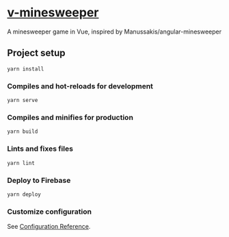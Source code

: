 # [v-minesweeper](https://v-minesweeper.web.app/)

A minesweeper game in Vue, inspired by Manussakis/angular-minesweeper

## Project setup
```
yarn install
```

### Compiles and hot-reloads for development
```
yarn serve
```

### Compiles and minifies for production
```
yarn build
```

### Lints and fixes files
```
yarn lint
```

### Deploy to Firebase
```
yarn deploy
```

### Customize configuration
See [Configuration Reference](https://cli.vuejs.org/config/).
